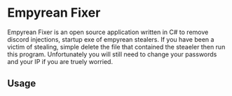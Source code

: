 # Empyrean Fixer
Empyrean Fixer is an open source application written in C# to remove discord injections, startup exe of empyrean stealers. If you have been a victim of stealing, simple delete the file that contained the steaeler then run this program. Unfortunately you will still need to change your passwords and your IP if you are truely worried.

## Usage 


